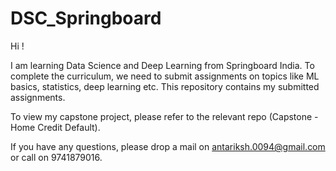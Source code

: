 # DSC_Springboard

Hi !

I am learning Data Science and Deep Learning from Springboard India. To complete the curriculum, we need to submit assignments on topics like ML basics, statistics, deep learning etc. This repository contains my submitted assignments.

To view my capstone project, please refer to the relevant repo (Capstone - Home Credit Default).

If you have any questions, please drop a mail on antariksh.0094@gmail.com or call on 9741879016.
